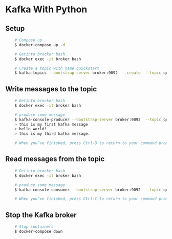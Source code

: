 # Kafka With Python

## Setup
```sh
    # Compose up
    $ docker-compose up -d

    # Getinto brocker bash
    $ docker exec -it broker bash

    # Create a topic with name quickstart
    $ kafka-topics --bootstrap-server broker:9092  --create  --topic quickstart

```
## Write messages to the topic
```sh
    # Getinto brocker bash
    $ docker exec -it broker bash

    # produce some message
    $ kafka-console-producer --bootstrap-server broker:9092  --topic quickstart
    > this is my first kafka message
    > hello world!
    > this is my third kafka message.

    # When you’ve finished, press Ctrl-D to return to your command prompt.

```
##  Read messages from the topic
```sh
    # Getinto brocker bash
    $ docker exec -it broker bash

    # produce some message
    $ kafka-console-consumer --bootstrap-server broker:9092  --topic quickstart --from-beginning

    # When you’ve finished, press Ctrl-C to return to your command prompt.

```
## Stop the Kafka broker
```sh
    # Stop containers
    $ docker-compose down
```